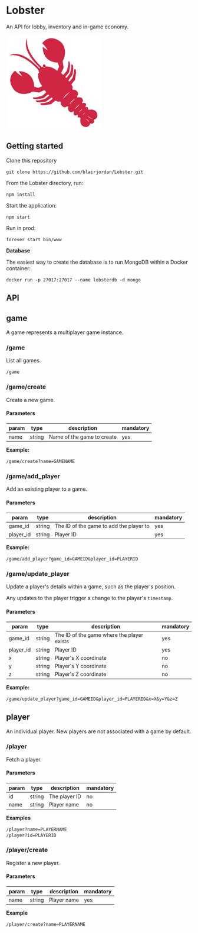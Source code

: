 
# Lobster

An API for lobby, inventory and in-game economy.

![](images/logo.png?raw=true)

## Getting started

Clone this repository

    git clone https://github.com/blairjordan/Lobster.git

From the Lobster directory, run:

    npm install
    
Start the application:      
    
    npm start

Run in prod:

	forever start bin/www
	
**Database**

The easiest way to create the database is to run MongoDB within a Docker container:

    docker run -p 27017:27017 --name lobsterdb -d mongo

## API
## game

A game represents a multiplayer game instance.

### /game

List all games.

	/game

### /game/create

Create a new game.

#### Parameters
|param|type|description|mandatory|
|--|--|--|--|
|name|string|Name of the game to create|yes|

**Example:**
	
    /game/create?name=GAMENAME

### /game/add_player

Add an existing player to a game.

#### Parameters
|param|type|description|mandatory|
|--|--|--|--|
|game_id|string|The ID of the game to add the player to|yes|
|player_id|string|Player ID|yes|

**Example:**

    /game/add_player?game_id=GAMEID&player_id=PLAYERID

### /game/update_player
Update a player's details within a game, such as the player's position.

Any updates to the player trigger a change to the player's `timestamp`.

#### Parameters
|param|type|description|mandatory|
|--|--|--|--|
|game_id|string|The ID of the game where the player exists|yes|
|player_id|string|Player ID|yes|
|x|string|Player's X coordinate|no|
|y|string|Player's Y coordinate|no|
|z|string|Player's Z coordinate|no|

**Example:**

    /game/update_player?game_id=GAMEID&player_id=PLAYERID&x=X&y=Y&z=Z

## player

An individual player. New players are not associated with a game by default.

### /player

Fetch  a player.

#### Parameters
|param|type|description|mandatory|
|--|--|--|--|
|id|string|The player ID|no|
|name|string|Player name|no|

**Examples**

    /player?name=PLAYERNAME
    /player?id=PLAYERID

### /player/create

Register a new player.

#### Parameters
|param|type|description|mandatory|
|--|--|--|--|
|name|string|Player name|yes|

**Example**

    /player/create?name=PLAYERNAME
